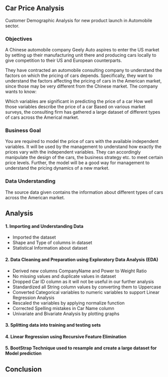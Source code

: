 ## Car Price Analysis
Customer Demographic Analysis for new product launch in Automobile sector.

### Objectives
A Chinese automobile company Geely Auto aspires to enter the US market by setting up their manufacturing unit there and producing cars locally to give competition to their US and European counterparts. 

 They have contracted an automobile consulting company to understand the factors on which the pricing of cars depends. Specifically, they want to understand the factors affecting the pricing of cars in the American market, since those may be very different from the Chinese market. The company wants to know:

Which variables are significant in predicting the price of a car
How well those variables describe the price of a car
Based on various market surveys, the consulting firm has gathered a large dataset of different types of cars across the Americal market. 

 ### Business Goal 

You are required to model the price of cars with the available independent variables. It will be used by the management to understand how exactly the prices vary with the independent variables. They can accordingly manipulate the design of the cars, the business strategy etc. to meet certain price levels. Further, the model will be a good way for management to understand the pricing dynamics of a new market. 

### Data Understanding

The source data given contains the information about different types of cars across the American market. 

## Analysis 

#### 1. Importing and Understanding Data
 - Imported the dataset
 - Shape and Type of columns in dataset
 - Statistical Information about dataset
#### 2. Data Cleaning and Preparation using Exploratory Data Analysis (EDA)
 - Derived new columns CompanyName and Power to Weight Ratio
 - No missing values and duplicate values in dataset
 - Dropped Car ID column as it will not be useful in our further analysis
 - Standardized all String column values by converting them to Uppercase
 - Converted Categorical variables to numeric variables to support Linear Regression Analysis
 - Rescaled the variables by applying normalize function
 - Corrected Spelling mistakes in Car Name column
 - Univariate and Bivariate Analysis by plotting graphs
 #### 3. Splitting data into training and testing sets
 #### 4. Linear Regression using Recursive Feature Elimination
 #### 5. BootStrap Technique used to resample and create a large dataset for Model prediction
 
 ## Conclusion
 
